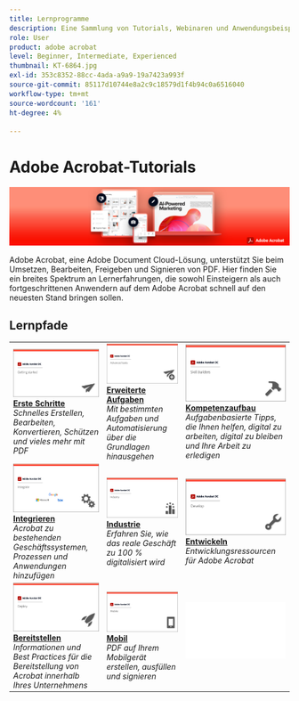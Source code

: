 ```yaml
---
title: Lernprogramme
description: Eine Sammlung von Tutorials, Webinaren und Anwendungsbeispielen für Adobe Acrobat DC
role: User
product: adobe acrobat
level: Beginner, Intermediate, Experienced
thumbnail: KT-6864.jpg
exl-id: 353c8352-88cc-4ada-a9a9-19a7423a993f
source-git-commit: 85117d10744e8a2c9c18579d1f4b94c0a6516040
workflow-type: tm+mt
source-wordcount: '161'
ht-degree: 4%

---
```


# Adobe Acrobat-Tutorials

![Acrobat Hero Image](assets/Hero_Acrobat.jpg)

Adobe Acrobat, eine Adobe Document Cloud-Lösung, unterstützt Sie beim Umsetzen, Bearbeiten, Freigeben und Signieren von PDF. Hier finden Sie ein breites Spektrum an Lernerfahrungen, die sowohl Einsteigern als auch fortgeschrittenen Anwendern auf dem Adobe Acrobat schnell auf den neuesten Stand bringen sollen.

## Lernpfade

<table style="table-layout:fixed">
<tr>
  <td>
    <a href="getting-started/getting-started-overview.md">
      <img alt="Erste Schritte" src="assets/acrobat_title_getting_started.png" />
    </a>
    <div>
    <a href="getting-started/getting-started-overview.md"><strong>Erste Schritte</strong></a>
    </div>
    <em>Schnelles Erstellen, Bearbeiten, Konvertieren, Schützen und vieles mehr mit PDF</em>
    <br>
  </td>
  <td>
    <a href="advanced-tasks/advanced-tasks-overview.md">
      <img alt="Erweiterte Aufgaben" src="assets/acrobat_title_advanced_tasks.png" />
    </a>
    <div>
    <a href="advanced-tasks/advanced-tasks-overview.md"><strong>Erweiterte Aufgaben</strong></a>
    </div>
    <em>Mit bestimmten Aufgaben und Automatisierung über die Grundlagen hinausgehen</em>
    <br>
  </td>
  <td>
    <a href="skill-builder/skill-builder-overview.md">
      <img alt="Kompetenzaufbau" src="assets/acrobat_title_skill_builder.png" />
    </a>
    <div>
    <a href="skill-builder/skill-builder-overview.md"><strong>Kompetenzaufbau</strong></a>
    </div>
    <em>Aufgabenbasierte Tipps, die Ihnen helfen, digital zu arbeiten, digital zu bleiben und Ihre Arbeit zu erledigen</em>
    <br>
  </td>
</tr>
<tr>
  <td>
    <a href="integrate/integrate-overview.md">
      <img alt="Integrieren" src="assets/acrobat_title_integrate.png" />
    </a>
    <div>
    <a href="integrate/integrate-overview.md"><strong>Integrieren</strong></a>
    </div>
    <em>Acrobat zu bestehenden Geschäftssystemen, Prozessen und Anwendungen hinzufügen</em>
    <br>
  </td>
  <td>
    <a href="industry/industry-overview.md">
      <img alt="Industrie" src="assets/acrobat_title_industry.png" />
    </a>
    <div>
    <a href="industry/industry-overview.md"><strong>Industrie</strong></a>
    </div>
    <em>Erfahren Sie, wie das reale Geschäft zu 100 % digitalisiert wird</em>
    <br>
  </td>  
  <td>
    <a href="develop/develop-overview.md">
      <img alt="Entwickeln" src="assets/acrobat_title_develop.png" />
    </a>
    <div>
    <a href="develop/develop-overview.md"><strong>Entwickeln</strong></a>
    </div>
    <em>Entwicklungsressourcen für Adobe Acrobat</em>
    <br>
  </td>
</tr>
<tr>
  <td>
    <a href="deploy/deploy-overview.md">
      <img alt="Bereitstellen" src="assets/acrobat_title_deploy.png" />
    </a>
    <div>
    <a href="deploy/deploy-overview.md"><strong>Bereitstellen</strong></a>
    </div>
    <em>Informationen und Best Practices für die Bereitstellung von Acrobat innerhalb Ihres Unternehmens</em>
    <br>
  </td>
  <td>
    <a href="mobile/mobile-overview.md">
      <img alt="Mobil" src="assets/acrobat_title_mobile.png" />
    </a>
    <div>
    <a href="mobile/mobile-overview.md"><strong>Mobil</strong></a>
    </div>
    <em>PDF auf Ihrem Mobilgerät erstellen, ausfüllen und signieren</em>
    <br>
  </td>  
  <td>
   <img alt="Abstand" src="assets/Whitespacer.png" />
    <div>
    <br>
  </td>
</tr>
</table>
